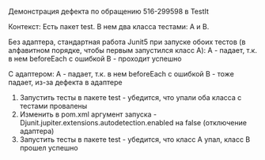 Демонстрация дефекта по обращению 516-299598 в TestIt

Контекст:
Есть пакет test.
В нем два класса тестами: A и B.

Без адаптера, стандартная работа Junit5 при запуске обоих тестов (в алфавитном порядке, чтобы первым запустился класс A):
A - падает, т.к. в нем beforeEach с ошибкой
B - проходит успешно

С адаптером:
A - падает, т.к. в нем beforeEach с ошибкой
B - тоже падает, из-за дефекта в адаптере

1. Запустить тесты в пакете test - убедится, что упали оба класса с тестами провалены
2. Изменить в pom.xml аргумент запуска -Djunit.jupiter.extensions.autodetection.enabled на false (отключение адаптера)
3. Запустить тесты в пакете test - убедится, что класс A упал, класс B прошел успешно